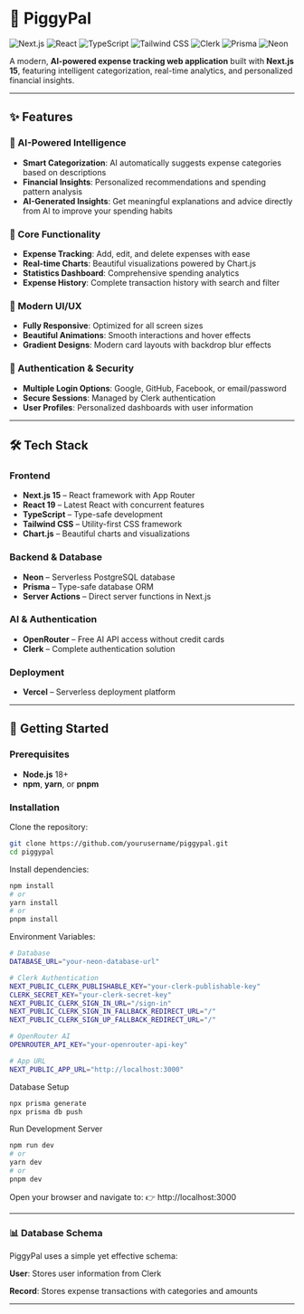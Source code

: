 # 🐷 PiggyPal  
![Next.js](https://img.shields.io/badge/Next.js-000000?style=for-the-badge&logo=nextdotjs&logoColor=white)
![React](https://img.shields.io/badge/React-61DAFB?style=for-the-badge&logo=react&logoColor=white)
![TypeScript](https://img.shields.io/badge/TypeScript-3178C6?style=for-the-badge&logo=typescript&logoColor=white)
![Tailwind CSS](https://img.shields.io/badge/Tailwind_CSS-06B6D4?style=for-the-badge&logo=tailwindcss&logoColor=white)
![Clerk](https://img.shields.io/badge/Clerk-5A67D8?style=for-the-badge&logo=clerk&logoColor=white)
![Prisma](https://img.shields.io/badge/Prisma-2D3748?style=for-the-badge&logo=prisma&logoColor=white)
![Neon](https://img.shields.io/badge/Neon-00E599?style=for-the-badge&logo=postgresql&logoColor=white)


A modern, **AI-powered expense tracking web application** built with **Next.js 15**, featuring intelligent categorization, real-time analytics, and personalized financial insights.  

---

## ✨ Features  

### 🤖 AI-Powered Intelligence  
- **Smart Categorization**: AI automatically suggests expense categories based on descriptions  
- **Financial Insights**: Personalized recommendations and spending pattern analysis  
- **AI-Generated Insights**: Get meaningful explanations and advice directly from AI to improve your spending habits  

### 💼 Core Functionality  
- **Expense Tracking**: Add, edit, and delete expenses with ease  
- **Real-time Charts**: Beautiful visualizations powered by Chart.js  
- **Statistics Dashboard**: Comprehensive spending analytics  
- **Expense History**: Complete transaction history with search and filter  

### 🎨 Modern UI/UX  
- **Fully Responsive**: Optimized for all screen sizes  
- **Beautiful Animations**: Smooth interactions and hover effects  
- **Gradient Designs**: Modern card layouts with backdrop blur effects  

### 🔐 Authentication & Security  
- **Multiple Login Options**: Google, GitHub, Facebook, or email/password  
- **Secure Sessions**: Managed by Clerk authentication  
- **User Profiles**: Personalized dashboards with user information  

---

## 🛠️ Tech Stack  

### Frontend  
- **Next.js 15** – React framework with App Router  
- **React 19** – Latest React with concurrent features  
- **TypeScript** – Type-safe development  
- **Tailwind CSS** – Utility-first CSS framework  
- **Chart.js** – Beautiful charts and visualizations  

### Backend & Database  
- **Neon** – Serverless PostgreSQL database  
- **Prisma** – Type-safe database ORM  
- **Server Actions** – Direct server functions in Next.js  

### AI & Authentication  
- **OpenRouter** – Free AI API access without credit cards  
- **Clerk** – Complete authentication solution  


### Deployment  
- **Vercel** – Serverless deployment platform  

---

## 🚀 Getting Started  

### Prerequisites  
- **Node.js** 18+  
- **npm**, **yarn**, or **pnpm**  

### Installation  

Clone the repository:  
```bash
git clone https://github.com/yourusername/piggypal.git
cd piggypal

```
Install dependencies:
```bash
npm install
# or
yarn install
# or
pnpm install
```
Environment Variables:
```bash
# Database
DATABASE_URL="your-neon-database-url"

# Clerk Authentication
NEXT_PUBLIC_CLERK_PUBLISHABLE_KEY="your-clerk-publishable-key"
CLERK_SECRET_KEY="your-clerk-secret-key"
NEXT_PUBLIC_CLERK_SIGN_IN_URL="/sign-in"
NEXT_PUBLIC_CLERK_SIGN_IN_FALLBACK_REDIRECT_URL="/"
NEXT_PUBLIC_CLERK_SIGN_UP_FALLBACK_REDIRECT_URL="/"

# OpenRouter AI
OPENROUTER_API_KEY="your-openrouter-api-key"

# App URL
NEXT_PUBLIC_APP_URL="http://localhost:3000"
```
Database Setup
```bash
npx prisma generate
npx prisma db push
```
Run Development Server
```bash
npm run dev
# or
yarn dev
# or
pnpm dev
```
Open your browser and navigate to:
👉 http://localhost:3000

---
### 📊 Database Schema

PiggyPal uses a simple yet effective schema:

**User**: Stores user information from Clerk

**Record**: Stores expense transactions with categories and amounts

----
